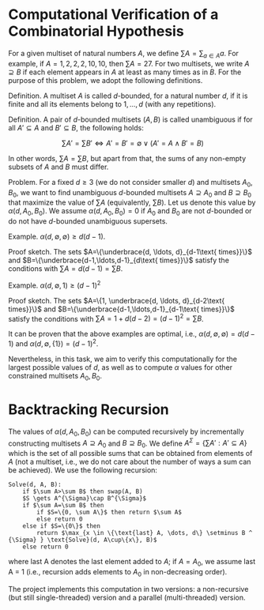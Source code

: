 # Computational Verification of a Combinatorial Hypothesis

For a given multiset of natural numbers $A$, we define $\sum A = \sum_{a\in A}a$. For example, if $A={1, 2, 2, 2, 10, 10}$, then $\sum A=27$. For two multisets, we write $A \supseteq B$ if each element appears in $A$ at least as many times as in $B$. For the purpose of this problem, we adopt the following definitions.

Definition. A multiset $A$ is called $d$-bounded, for a natural number $d$, if it is finite and all its elements belong to ${1, \ldots, d}$ (with any repetitions).

Definition. A pair of $d$-bounded multisets $(A,B)$ is called unambiguous if for all $A'\subseteq A$ and $B'\subseteq B$, the following holds:

$$\sum A'=\sum B'\Longleftrightarrow A'=B'=\emptyset\vee(A'=A\wedge B'=B)$$

In other words, $\sum A=\sum B$, but apart from that, the sums of any non-empty subsets of $A$ and $B$ must differ.

Problem. For a fixed $d \geq 3$ (we do not consider smaller $d$) and multisets $A_0, B_0$, we want to find unambiguous $d$-bounded multisets $A \supseteq A_0$ and $B \supseteq B_0$ that maximize the value of $\sum A$ (equivalently, $\sum B$). Let us denote this value by $\alpha(d, A_0, B_0)$. We assume $\alpha(d, A_0, B_0)=0$ if $A_0$ and $B_0$ are not $d$-bounded or do not have $d$-bounded unambiguous supersets.

Example. $\alpha(d, \emptyset, \emptyset) \geq d(d-1)$.

Proof sketch. The sets $A=\{\underbrace{d, \ldots, d}_{d-1\text{ times}}\}$ and $B=\{\underbrace{d-1,\ldots,d-1}_{d\text{ times}}\}$ satisfy the conditions with $\sum A=d(d-1)=\sum B$.

Example. $\alpha(d, \emptyset, {1}) \geq (d-1)^2$

Proof sketch. The sets $A=\{1, \underbrace{d, \ldots, d}_{d-2\text{ times}}\}$ and $B=\{\underbrace{d-1,\ldots,d-1}_{d-1\text{ times}}\}$ satisfy the conditions with $\sum A=1+d(d-2)=(d-1)^2=\sum B$.

It can be proven that the above examples are optimal, i.e., $\alpha(d, \emptyset, \emptyset) = d(d-1)$ and $\alpha(d, \emptyset, \{1\}) = (d-1)^2$.

Nevertheless, in this task, we aim to verify this computationally for the largest possible values of $d$, as well as to compute $\alpha$ values for other constrained multisets $A_0, B_0$.

# Backtracking Recursion
The values of $\alpha(d, A_0, B_0)$ can be computed recursively by incrementally constructing multisets $A \supseteq A_0$ and $B \supseteq B_0$. We define $A^{\Sigma}=\{\sum A' : A'\subseteq A\}$ which is the set of all possible sums that can be obtained from elements of $A$ (not a multiset, i.e., we do not care about the number of ways a sum can be achieved). We use the following recursion:
```
Solve(d, A, B):
    if $\sum A>\sum B$ then swap(A, B)
    $S \gets A^{\Sigma}\cap B^{\Sigma}$
    if $\sum A=\sum B$ then
        if $S=\{0, \sum A\}$ then return $\sum A$
        else return 0
    else if $S=\{0\}$ then
        return $\max_{x \in \{\text{last} A, \dots, d\} \setminus B ^ {\Sigma} } \text{Solve}(d, A\cup\{x\}, B)$
    else return 0
```
where last A denotes the last element added to $A$; if $A = A_0$, we assume last A = 1 (i.e., recursion adds elements to $A_0$ in non-decreasing order).

The project implements this computation in two versions: a non-recursive (but still single-threaded) version and a parallel (multi-threaded) version.
